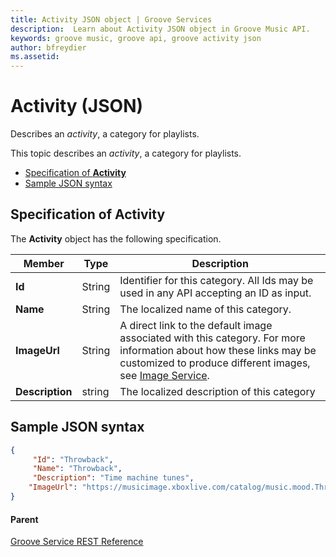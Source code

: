 ```yaml
---
title: Activity JSON object | Groove Services
description:  Learn about Activity JSON object in Groove Music API.
keywords: groove music, groove api, groove activity json
author: bfreydier
ms.assetid: 
---
```


# Activity (JSON)
Describes an *activity*, a category for playlists.

This topic describes an *activity*, a category for playlists.

-   [Specification of **Activity**](#specification-of-activity)
-   [Sample JSON syntax](#sample-json-syntax)

## Specification of Activity
The **Activity** object has the following specification.

| **Member**            | **Type**                                                             | **Description**                                                                                                                                                                                                                                                                                                                                |
|-----------------------|----------------------------------------------------------------------|------------------------------------------------------------------------------------------------------------------------------------------------------------------------------------------------------------------------------------------------------------------------------------------------------------------------------------------------|
| **Id**                | String                                                               | Identifier for this category. All Ids may be used in any API accepting an ID as input.                                                                                                                                                                                             |
| **Name**              | String                                                               | The localized name of this category.                                                                                                                                                                                                                                                                                                             |
| **ImageUrl**          | String                                                               | A direct link to the default image associated with this category. For more information about how these links may be customized to produce different images, see [Image Service](../Using-the-Groove-RESTful-Services/Image-Service.md).                                                                                                                |
| **Description**       | string                                                               | The localized description of this category                                                                                                                                                                                                                                                                                                                          |

## Sample JSON syntax
```json
{
     "Id": "Throwback",
     "Name": "Throwback",
     "Description": "Time machine tunes",
    "ImageUrl": "https://musicimage.xboxlive.com/catalog/music.mood.Throwback/image?locale=en-US"
}
```

#### Parent
[Groove Service REST Reference](overview.md)
